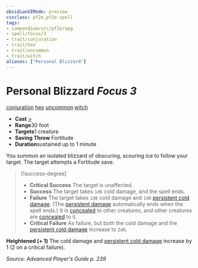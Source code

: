 ```yaml
---
obsidianUIMode: preview
cssclass: pf2e,pf2e-spell
tags:
- compendium/src/pf2e/apg
- spell/focus/3
- trait/conjuration
- trait/hex
- trait/uncommon
- trait/witch
aliases: ["Personal Blizzard"]
---
```

# Personal Blizzard *Focus 3*   
[conjuration](../../Rules/traits/conjuration.md)  [hex](../../Rules/traits/hex-apg.md)  [uncommon](../../Rules/traits/uncommon.md)  [witch](../../Rules/traits/witch-apg.md)  

- **Cast** [>](../../Rules/core-rulebook/chapter-9-playing-the-game.md#Actions "Single Action") 
- **Range**30 foot
- **Targets**1 creature
- **Saving Throw** Fortitude
- **Duration**sustained up to 1 minute

You summon an isolated blizzard of obscuring, scouring ice to follow your target. The target attempts a Fortitude save.

> [!success-degree] 
> - **Critical Success** The target is unaffected.
> - **Success** The target takes `1d6` cold damage, and the spell ends.
> - **Failure** The target takes `1d6` cold damage and `1d6` [persistent cold damage](../../Rules/conditions.md#Persistent%20Damage). (The [persistent damage](../../Rules/conditions.md#Persistent%20Damage) automatically ends when the spell ends.) It is [concealed](../../Rules/conditions.md#Concealed) to other creatures, and other creatures are [concealed](../../Rules/conditions.md#Concealed) to it.
> - **Critical Failure** As failure, but both the cold damage and the [persistent cold damage](../../Rules/conditions.md#Persistent%20Damage) increase to `2d6`.

**Heightened (+ 1)** The cold damage and [persistent cold damage](../../Rules/conditions.md#Persistent%20Damage) increase by 1 (2 on a critical failure).

*Source: Advanced Player's Guide p. 239*